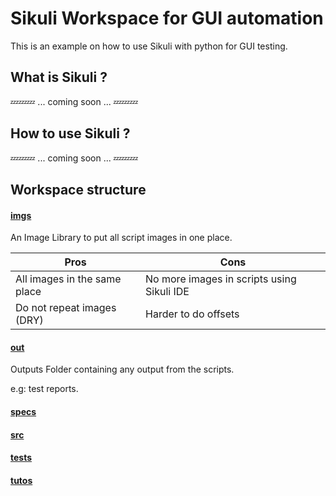 Sikuli Workspace for GUI automation
===================================

This is an example on how to use Sikuli with python for GUI testing.

What is Sikuli ?
----------------

:zzz::zzz::zzz: ... coming soon ... :zzz::zzz::zzz:

How to use Sikuli ?
-------------------

:zzz::zzz::zzz: ... coming soon ... :zzz::zzz::zzz:

Workspace structure
-------------------

#### [imgs](https://github.com/adrianpothuaud/sikuli-ws/tree/master/imgs)

An Image Library to put all script images in one place.

Pros | Cons
---- | ----
All images in the same place | No more images in scripts using Sikuli IDE
Do not repeat images (DRY)   | Harder to do offsets

#### [out](https://github.com/adrianpothuaud/sikuli-ws/tree/master/out)

Outputs Folder containing any output from the scripts.

e.g: test reports.

#### [specs](https://github.com/adrianpothuaud/sikuli-ws/tree/master/specs)

#### [src](https://github.com/adrianpothuaud/sikuli-ws/tree/master/src)

#### [tests](https://github.com/adrianpothuaud/sikuli-ws/tree/master/tests)

#### [tutos](https://github.com/adrianpothuaud/sikuli-ws/tree/master/tutos)
